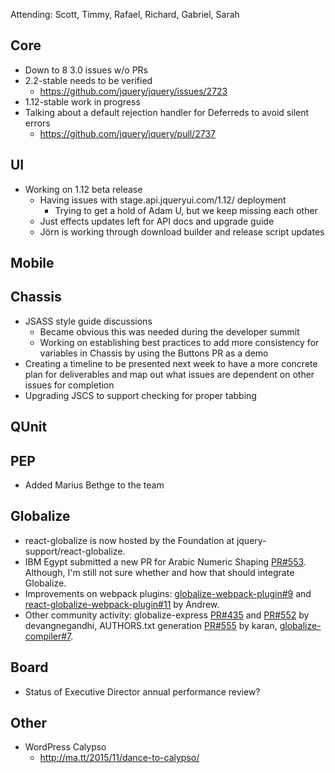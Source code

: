 Attending: Scott, Timmy, Rafael, Richard, Gabriel, Sarah

## Core
* Down to 8 3.0 issues w/o PRs
* 2.2-stable needs to be verified
  * https://github.com/jquery/jquery/issues/2723
* 1.12-stable work in progress
* Talking about a default rejection handler for Deferreds to avoid silent errors
  * https://github.com/jquery/jquery/pull/2737

## UI
* Working on 1.12 beta release
  * Having issues with stage.api.jqueryui.com/1.12/ deployment
    * Trying to get a hold of Adam U, but we keep missing each other
  * Just effects updates left for API docs and upgrade guide
  * Jörn is working through download builder and release script updates

## Mobile

## Chassis
* JSASS style guide discussions
  * Became obvious this was needed during the developer summit
  * Working on establishing best practices to add more consistency for variables in Chassis by using the Buttons PR as a demo
* Creating a timeline to be presented next week to have a more concrete plan for deliverables and map out what issues are dependent on other issues for completion
* Upgrading JSCS to support checking for proper tabbing

## QUnit

## PEP
* Added Marius Bethge to the team

## Globalize
* react-globalize is now hosted by the Foundation at jquery-support/react-globalize.
* IBM Egypt submitted a new PR for Arabic Numeric Shaping [PR#553](https://github.com/jquery/globalize/pull/555). Although, I'm still not sure whether and how that should integrate Globalize.
* Improvements on webpack plugins: [globalize-webpack-plugin#9](https://github.com/rxaviers/globalize-webpack-plugin/pull/9) and [react-globalize-webpack-plugin#11](https://github.com/rxaviers/react-globalize-webpack-plugin/pull/11) by Andrew.
* Other community activity: globalize-express [PR#435](https://github.com/jquery/globalize/pull/435) and [PR#552](https://github.com/jquery/globalize/pull/552) by devangnegandhi, AUTHORS.txt generation [PR#555](https://github.com/jquery/globalize/pull/555) by karan, [globalize-compiler#7](https://github.com/jquery-support/globalize-compiler/pull/7).

## Board
* Status of Executive Director annual performance review?

## Other
* WordPress Calypso
  * http://ma.tt/2015/11/dance-to-calypso/
